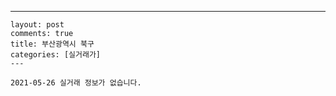 ---
    layout: post
    comments: true
    title: 부산광역시 북구
    categories: [실거래가]
    ---

    2021-05-26 실거래 정보가 없습니다.

    